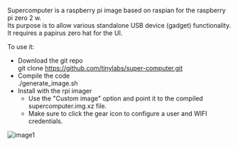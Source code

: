Supercomputer is a raspberry pi image based on raspian for the raspberry pi zero 2 w.  
Its purpose is to allow various standalone USB device (gadget) functionality. It requires a papirus zero hat for the UI.  

To use it:  
- Download the git repo  
  git clone https://github.com/tinylabs/super-computer.git
- Compile the code  
  ./generate_image.sh
- Install with the rpi imager
  - Use the "Custom image" option and point it to the compiled supercomputer.img.xz file.  
  - Make sure to click the gear icon to configure a user and WIFI credentials.  
  
![image1](./assets/sc3.jpeg)  
  
  
